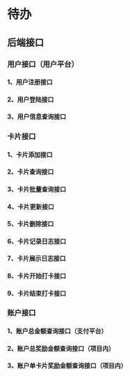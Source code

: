 # 待办

## 后端接口

### 用户接口（用户平台）
#### 1、用户注册接口
#### 2、用户登陆接口
#### 3、用户信息查询接口

### 卡片接口
#### 1、卡片添加接口
#### 2、卡片查询接口
#### 3、卡片批量查询接口
#### 4、卡片更新接口
#### 5、卡片删除接口
#### 6、卡片记录日志接口
#### 7、卡片展示日志接口
#### 8、卡片开始打卡接口
#### 9、卡片结束打卡接口


### 账户接口
#### 1、账户总金额查询接口（支付平台）
#### 2、账户总奖励金额查询接口（项目内）
#### 3、账户单卡片奖励金额查询接口（项目内）












<ad/>
<comment/>